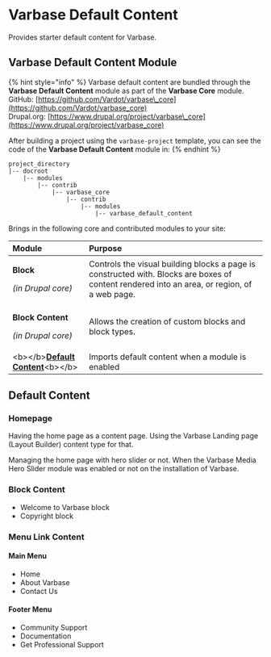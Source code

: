 # Varbase Default Content

Provides starter default content for Varbase.

## Varbase Default Content Module

{% hint style="info" %}
Varbase default content are bundled through the **Varbase Default Content** module as part of the **Varbase Core** module.  
GitHub: [https://github.com/Vardot/varbase\_core](https://github.com/Vardot/varbase_core)  
Drupal.org: [https://www.drupal.org/project/varbase\_core](https://www.drupal.org/project/varbase_core) 

After building a project using the `varbase-project` template, you can see the code of the **Varbase Default Content** module in:
{% endhint %}

```text
project_directory
|-- docroot
    |-- modules
        |-- contrib
            |-- varbase_core
                |-- contrib
                    |-- modules
                        |-- varbase_default_content
```

Brings in the following core and contributed modules to your site:

<table>
  <thead>
    <tr>
      <th style="text-align:left">Module</th>
      <th style="text-align:left">Purpose</th>
    </tr>
  </thead>
  <tbody>
    <tr>
      <td style="text-align:left">
        <p><b>Block</b>
        </p>
        <p><em>(in Drupal core)</em>
        </p>
      </td>
      <td style="text-align:left">Controls the visual building blocks a page is constructed with. Blocks
        are boxes of content rendered into an area, or region, of a web page.</td>
    </tr>
    <tr>
      <td style="text-align:left">
        <p><b>Block Content</b>
        </p>
        <p><em>(in Drupal core)</em>
        </p>
      </td>
      <td style="text-align:left">Allows the creation of custom blocks and block types.</td>
    </tr>
    <tr>
      <td style="text-align:left">&lt;b&gt;&lt;/b&gt;<a href="https://www.drupal.org/project/default_content"><b>Default Content</b></a>&lt;b&gt;&lt;/b&gt;</td>
      <td
      style="text-align:left">Imports default content when a module is enabled</td>
    </tr>
  </tbody>
</table>

## Default Content

### Homepage

Having the home page as a content page. Using the Varbase Landing page \(Layout Builder\) content type for that. 

Managing the home page with hero slider or not. When the Varbase Media Hero Slider module was enabled or not on the installation of Varbase.

### Block Content

* Welcome to Varbase block
* Copyright block

### Menu Link Content

#### Main Menu

* Home
* About Varbase
* Contact Us

#### Footer Menu

* Community Support
* Documentation
* Get Professional Support








